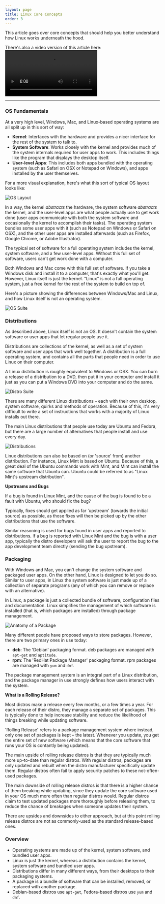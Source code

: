```yaml
---
layout: page
title: Linux Core Concepts
order: 3
---
```

This article goes over core concepts that should help you better understand how Linux works underneath the hood.

<div class="video-notice">

There's also a video version of this article here:
<video controls>
    <source src="/videos/computers/linux-core-concepts.mp4" type="video/mp4">
    <source src="/videos/computers/linux-core-concepts.mkv">
</video>
</div>

---


### OS Fundamentals

At a very high level, Windows, Mac, and Linux-based operating systems are all split up in this sort of way:

* **Kernel**: Interfaces with the hardware and provides a nicer interface for the rest of the system to talk to.
* **System Software**: Works closely with the kernel and provides much of the system internals required for user apps to work. This includes things like the program that displays the desktop itself.
* **User-level Apps**: This includes both apps bundled with the operating system (such as Safari on OSX or Notepad on Windows), and apps installed by the user themselves.

For a more visual explanation, here's what this sort of typical OS layout looks like:

![OS Layout](/img/articles/computers-linux/os-layout.svg "OS Layout")

In a way, the kernel _abstracts_ the hardware, the system software _abstracts_ the kernel, and the user-level apps are what people actually use to get work done (user apps communicate with both the system software and occasionally the kernel to accomplish their tasks). The operating system bundles some user apps with it (such as Notepad on Windows or Safari on OSX), and the other user apps are installed afterwards (such as Firefox, Google Chrome, or Adobe Illustrator).

The typical set of software for a full operating system includes the kernel, system software, and a few user-level apps. Without this full set of software, users can't get work done with a computer.

Both Windows and Mac come with this full set of software. If you take a Windows disk and install it to a computer, that's exactly what you'll get. However, Linux itself is just the kernel. "Linux" is not a full operating system, just a free kernel for the rest of the system to build on top of.

Here's a picture showing the differences between Windows/Mac and Linux, and how Linux itself is not an operating system.

![OS Suite](/img/articles/computers-linux/os-suite.svg "OS Suite")


### Distributions

As described above, Linux itself is not an OS. It doesn't contain the system software or user apps that let regular people use it.

Distributions are collections of the kernel, as well as a set of system software and user apps that work well together. A distribution is a full operating system, and contains all the parts that people need in order to use Linux on their computer.

A Linux distribution is roughly equivalent to Windows or OSX. You can burn a release of a distribution to a DVD, then put it in your computer and install it just as you can put a Windows DVD into your computer and do the same.

![Distro Suite](/img/articles/computers-linux/distro-suite.svg "Distros")

There are many different Linux distributions – each with their own desktop, system software, quirks and methods of operation. Because of this, it's very difficult to write a set of instructions that works with a majority of Linux installs out there.

The main Linux distributions that people use today are Ubuntu and Fedora, but there are a large number of alternatives that people install and use every day.

![Distributions](/img/articles/computers-linux/distributions.svg "Distributions")

Linux distributions can also be based on (or 'source' from) another distribution. For instance, Linux Mint is based on Ubuntu. Because of this, a great deal of the Ubuntu commands work with Mint, and Mint can install the same software that Ubuntu can. Ubuntu could be referred to as "Linux Mint's upstream distribution".

<div class="advanced">
	<p><strong>Upstreams and Bugs</strong></p>
	<p>If a bug is found in Linux Mint, and the cause of the bug is found to be a fault with Ubuntu, who should fix the bug?</p>
	<p>Typically, fixes should get applied as far 'upstream' (towards the initial source) as possible, as those fixes will then be picked up by the other distributions that use the software.</p>
	<p>Similar reasoning is used for bugs found in user apps and reported to distributions. If a bug is reported with Linux Mint and the bug is with a user app, typically the distro developers will ask the user to report the bug to the app development team directly (sending the bug upstream).</p>
</div>


### Packaging

With Windows and Mac, you can't change the system software and packaged user apps. On the other hand, Linux is designed to let you do so. Similar to user apps, in Linux the system software is just made up of a collection of separate programs (any of which you can remove or replace with an alternative).

In Linux, a package is just a collected bundle of software, configuration files and documentation. Linux simplifies the management of which software is installed (that is, which packages are installed) through package management.

![Anatomy of a Package](/img/articles/computers-linux/package.svg "Anatomy of a package")

Many different people have proposed ways to store packages. However, there are two primary ones in use today:

* **deb**: The 'Debian' packaging format. deb packages are managed with `apt-get` and `aptitude`.
* **rpm**: The 'RedHat Package Manager' packaging format. rpm packages are managed with `yum` and `dnf`.

The package management system is an integral part of a Linux distribution, and the package manager in use strongly defines how users interact with the system.

<div class="advanced">
	<p><strong>What is a Rolling Release?</strong></p>
	<p>Most distros make a release every few months, or a few times a year. For each release of their distro, they manage a separate set of packages. This is typically done to help increase stability and reduce the likelihood of things breaking while updating software.</p>
	<p>'Rolling Release' refers to a package management system where instead, only one set of packages is kept &ndash; the latest. Whenever you update, you get the entire set of new software (which means that the core software that runs your OS is contantly being updated).</p>
	<p>The main upside of rolling release distros is that they are typically much more up-to-date than regular distros. With regular distros, packages are only updated and rebuilt when the distro manufacturer specifically update them. Regular distros often fail to apply security patches to these not-often-used packages.</p>
	<p>The main downside of rolling release distros is that there is a higher chance of them breaking while updating, since they update the core software used in your OS much more often than regular distros would. Regular distros claim to test updated packages more thoroughly before releasing them, to reduce the chance of breakages when someone updates their system.</p>
	<p>There are upsides and downsides to either approach, but at this point rolling release distros are not as commonly-used as the standard release-based ones.</p>
</div>


### Overview

* Operating systems are made up of the kernel, system software, and bundled user apps.
* Linux is just the kernel, whereas a distribution contains the kernel, system software and bundled user apps.
* Distributions differ in many different ways, from their desktops to their packaging systems.
* A package is a bundle of software that can be installed, removed, or replaced with another package.
* Debian-based distros use `apt-get`, Fedora-based distros use `yum` and `dnf`.
